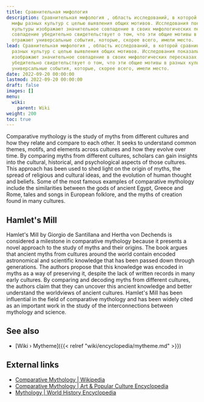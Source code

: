 ```yaml
---
title: Сравнительная мифология
description: Сравнительная мифология , область исследований, в которой сравниваются
  мифы разных культур с целью выявления общих мотивов. Исследования показали, что
  культуры изображают значительное совпадение в своих мифологических пересказах. Это
  совпадение убедительно свидетельствует о том, что эти общие мотивы в разных культурах
  отражают универсальные события, которые, скорее всего, имели место.
lead: Сравнительная мифология , область исследований, в которой сравниваются мифы
  разных культур с целью выявления общих мотивов. Исследования показали, что культуры
  изображают значительное совпадение в своих мифологических пересказах. Это совпадение
  убедительно свидетельствует о том, что эти общие мотивы в разных культурах отражают
  универсальные события, которые, скорее всего, имели место.
date: 2022-09-20 00:00:00
lastmod: 2022-09-20 00:00:00
draft: false
images: []
menu:
  wiki:
    parent: Wiki
weight: 200
toc: true
---
```


Comparative mythology is the study of myths from different cultures and how they relate and compare to each other. It seeks to understand common themes, motifs, and elements across cultures and how they evolve over time. By comparing myths from different cultures, scholars can gain insights into the cultural, historical, and psychological aspects of those cultures. This approach has been used to shed light on the origin of myths, the spread of religious and cultural ideas, and the evolution of human thought and beliefs. Some of the most famous examples of comparative mythology include the similarities between the gods of ancient Egypt, Greece and Rome, tales and songs in European folklore, and the myths of creation found in many cultures.

## Hamlet's Mill

Hamlet's Mill by Giorgio de Santillana and Hertha von Dechends is considered a milestone in comparative mythology because it presents a novel approach to the study of myths and their origins. The book argues that ancient myths from cultures around the world contain encoded astronomical and scientific knowledge that has been passed down through generations. The authors propose that this knowledge was encoded in myths as a way of preserving it, despite the lack of written records in many early cultures. By comparing and decoding myths from different cultures, the authors claim that they can uncover this ancient knowledge and better understand the worldviews of ancient cultures. Hamlet's Mill has been influential in the field of comparative mythology and has been widely cited as an important work in the study of the interconnections between mythology and science.

## See also

- [Wiki › Mytheme]({{< relref "wiki/encyclopedia/mytheme.md" >}})

## External links

- [Comparative Mythology | Wikipedia](https://en.wikipedia.org/wiki/Comparative_mythology)
- [Comparative Mythology | Art & Popular Culture Encyclopedia](http://www.artandpopularculture.com/Comparative_mythology)
- [Mythology | World History Encyclopedia](https://www.worldhistory.org/mythology/)